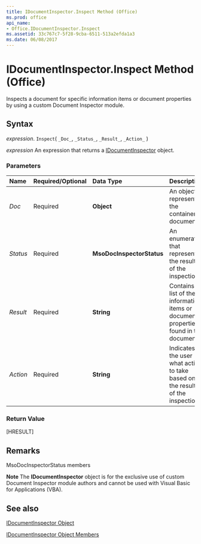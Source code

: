 ```yaml
---
title: IDocumentInspector.Inspect Method (Office)
ms.prod: office
api_name:
- Office.IDocumentInspector.Inspect
ms.assetid: 33c767c7-5f28-9cba-6511-513a2efda1a3
ms.date: 06/08/2017
---
```



# IDocumentInspector.Inspect Method (Office)

Inspects a document for specific information items or document properties by using a custom Document Inspector module.


## Syntax

 _expression_. `Inspect`( `_Doc_`, `_Status_`, `_Result_`, `_Action_` )

 _expression_ An expression that returns a [IDocumentInspector](./Office.IDocumentInspector.md) object.


### Parameters



|**Name**|**Required/Optional**|**Data Type**|**Description**|
|:-----|:-----|:-----|:-----|
| _Doc_|Required|**Object**|An object representing the container document.|
| _Status_|Required|**MsoDocInspectorStatus**|An enumeration that represents the results of the inspection.|
| _Result_|Required|**String**|Contains a list of the information items or document properties found in the document.|
| _Action_|Required|**String**|Indicates to the user what action to take based on the results of the inspection.|

### Return Value

[HRESULT]


## Remarks

MsoDocInspectorStatus members


 **Note**  The  **IDocumentInspector** object is for the exclusive use of custom Document Inspector module authors and cannot be used with Visual Basic for Applications (VBA).


## See also


[IDocumentInspector Object](Office.IDocumentInspector.md)



[IDocumentInspector Object Members](./overview/idocumentinspector-members-office.md)

